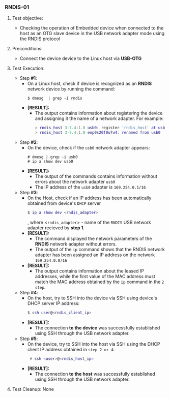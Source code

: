 
### RNDIS-01

1. Test objective:
   - Checking the operation of Embedded device when connected to the host as an OTG slave device in the USB network adapter mode using the RNDIS protocol
2. Preconditions: 
   - Connect the device device to the Linux host via **USB-OTG**
3. Test Execution:

   * Step **#1**:
     - On a Linux host, check if device is recognized as an **RNDIS** network device by running the command:
       ```
       $ dmesg  | grep -i rndis
       ```
     - **[RESULT]:**
       - The output contains information about registering the device and assigning it the name of a network adapter. For example:
         ```lua
         > rndis_host 3-7.4:1.0 usb0: register 'rndis_host' at usb-0000:00:14.0-7.4, RNDIS device, 46:d2:8f:17:0a:eb
         > rndis_host 3-7.4:1.0 enp0s20f0u7u4: renamed from usb0
         ```
   * Step **#2**:
     - On the device, check if the `usb0` network adapter appears:
       ```
       # dmesg | grep -i usb0
       # ip a show dev usb0
       ```
     - **[RESULT]:**
       - The output of the commands contains information without errors about the network adapter `usb0`
       - The IP address of the `usb0` adapter is `169.254.0.1/16`
   * Step **#3**:
     - On the Host, check if an IP address has been automatically obtained from device's `DHCP` server
       ```lua
       $ ip a show dev <rndis_adapter>
       ```
       , where <`rndis_adapter`> - name of the `RNDIS` USB network adapter recieved by **step 1**.
     - **[RESULT]:**
       - The command displayed the network parameters of the **RNDIS** network adapter without errors.
       - The output of the `ip` command shows that the RNDIS network adapter has been assigned an IP address on the network `169.254.0.0/16`
     - **[RESULT]:**
       - The output contains information about the leased IP addresses, while the first value of the MAC address must match the MAC address obtained by the `ip` command in the `2 step`.
   * Step **#4**:
     - On the host, try to SSH into the device via SSH using device's DHCP server IP address:
       ```lua
       $ ssh user@<rndis_client_ip>
       ```
     - **[RESULT]:**
       - The connection **to the device** was successfully established using SSH through the USB network adapter.
   * Step **#5**:
     - On the device, try to SSH into the host via SSH using the DHCP client IP address obtained in `step 2 or 4`:
       ```lua
        # ssh <user>@<rndis_host_ip>
       ```
     - **[RESULT]:**
       - The connection **to the host** was successfully established using SSH through the USB network adapter.
  
4. Test Cleanup: None